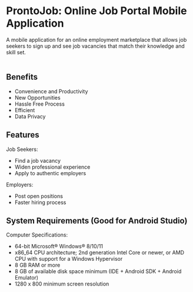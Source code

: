 # ProntoJob: Online Job Portal Mobile Application

A mobile application for an online employment marketplace that allows job seekers to sign up and see job vacancies that match their knowledge and skill set.
<br><br>

## Benefits

- Convenience and Productivity
- New Opportunities
- Hassle Free Process
- Efficient
- Data Privacy

## Features

Job Seekers:
- Find a job vacancy
- Widen professional experience
- Apply to authentic employers

Employers:
- Post open positions
- Faster hiring process

## System Requirements (Good for Android Studio)

Computer Specifications:
- 64-bit Microsoft® Windows® 8/10/11
- x86_64 CPU architecture; 2nd generation Intel Core or newer, or AMD CPU with support for a Windows Hypervisor
- 8 GB RAM or more
- 8 GB of available disk space minimum (IDE + Android SDK + Android Emulator)
- 1280 x 800 minimum screen resolution
